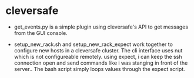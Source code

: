 # cleversafe
- get_events.py is a simple plugin using cleversafe's API to get messages from the GUI console. 

- setup_new_rack.sh and setup_new_rack_expect work together to configure new hosts in a cleversafe cluster. The cli interface uses nut which is not configureable remotely. using expect, i can keep the ssh connection open and send commands like i was stanging in front of the server.. The bash script simply loops values through the expect script. 
